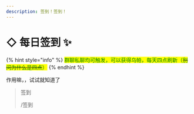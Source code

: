 ```yaml
---
description: 签到！签到！
---
```


# ◇ 每日签到  ✨

{% hint style="info" %}
<mark style="color:green;">群聊私聊均可触发，可以获得乌帕，每天四点刷新（</mark>~~<mark style="color:green;">别问为什么是四点</mark>~~<mark style="color:green;">）</mark>
{% endhint %}

作用嘛，，试试就知道了

> 签到
>
> /签到
